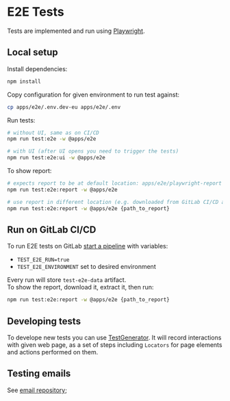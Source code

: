 # E2E Tests

Tests are implemented and run using [Playwright](https://playwright.dev/docs/intro).

## Local setup

Install dependencies:
```sh
npm install
```

Copy configuration for given  environment to run test against:
```sh
cp apps/e2e/.env.dev-eu apps/e2e/.env
```

Run tests:
```sh
# without UI, same as on CI/CD
npm run test:e2e -w @apps/e2e 

# with UI (after UI opens you need to trigger the tests)
npm run test:e2e:ui -w @apps/e2e
```

To show report:
```sh
# expects report to be at default location: apps/e2e/playwright-report
npm run test:e2e:report -w @apps/e2e

# use report in different location (e.g. downloaded from GitLab CI/CD artifacts)
npm run test:e2e:report -w @apps/e2e {path_to_report}
```

## Run on GitLab CI/CD

To run E2E tests on GitLab [start a pipeline](https://gitlab.divante.pl/philoro/backend/-/pipelines/new) with variables:
- `TEST_E2E_RUN=true`
- `TEST_E2E_ENVIRONMENT` set to desired environment

Every run will store `test-e2e-data` artifact.\
To show the report, download it, extract it, then run:
```sh
npm run test:e2e:report -w @apps/e2e {path_to_report}
```

## Developing tests

To develope new tests you can use [TestGenerator](https://playwright.dev/docs/codegen-intro).
It will record interactions with given web page, as a set of steps including `Locators` for page elements and actions performed on them.

## Testing emails

See [email repository](./src/utils/emailRepository);
